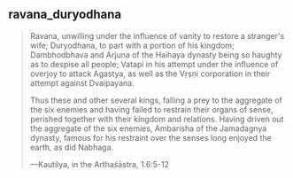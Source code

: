 ## ravana_duryodhana
> Ravana, unwilling under the influence of vanity to restore a stranger's wife; Duryodhana, to part with a portion of his kingdom; Dambhodbhava and Arjuna of the Haihaya dynasty being so haughty as to despise all people; Vatapi in his attempt under the influence of overjoy to attack Agastya, as well as the Vṛṣṇi corporation in their attempt against Dvaipayana.
> 
> Thus these and other several kings, falling a prey to the aggregate of the six enemies and having failed to restrain their organs of sense, perished together with their kingdom and relations. Having driven out the aggregate of the six enemies, Ambarisha of the Jamadagnya dynasty, famous for his restraint over the senses long enjoyed the earth, as did Nabhaga.
> 
> —Kautilya, in the Arthaśāstra, 1.6:5-12